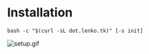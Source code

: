 # Installation

```
bash -c "$(curl -sL dot.lenko.tk)" [-s init]
```

![setup.gif](https://github.com/ryosebach/dotfiles/blob/images/setup.gif?raw=true)
